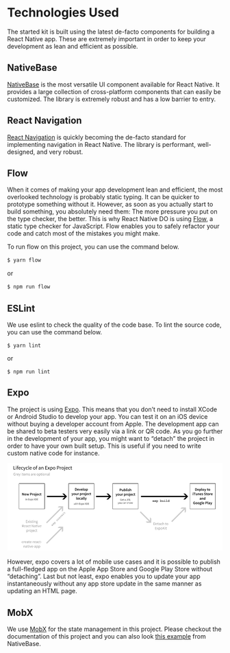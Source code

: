 # Technologies Used

The started kit is built using the latest de-facto components for building a React Native app.
These are extremely important in order to keep your development as lean and efficient as possible. 

## NativeBase

[NativeBase](https://github.com/GeekyAnts/NativeBase) is the most versatile UI component available for React Native.
It provides a large collection of cross-platform components that can easily be customized.
The library is extremely robust and has a low barrier to entry.

## React Navigation
[React Navigation](https://reactnavigation.org/) is quickly becoming the de-facto standard for implementing navigation in React Native. The library is performant, well-designed, and very robust.

## Flow

When it comes of making your app development lean and efficient, the most overlooked technology is probably static typing.
It can be quicker to prototype something without it. However, as soon as you actually start to build something, you absolutely need them: The more pressure you put on the type checker, the better.
This is why React Native DO is using [Flow](https://github.com/facebook/flow), a static type checker for JavaScript.
Flow enables you to safely refactor your code and catch most of the mistakes you might make.

To run flow on this project, you can use the command below.

```bash
$ yarn flow
```

or 

```bash
$ npm run flow
```

## ESLint

We use eslint to check the quality of the code base. To lint the source code, you can use the command below.

```
$ yarn lint
```

or 

```
$ npm run lint
```

## Expo

The project is using [Expo](https://github.com/expo). 
This means that you don’t need to install XCode or Android Studio to develop your app.
You can test it on an iOS device without buying a developer account from Apple.
The development app can be shared to beta testers very easily via a link or QR code. As you go further in the development of your app, you might want to “detach” the project in order to have your own built setup.
This is useful if you need to write custom native code for instance.

![Expo Project Lifecycle](images/expo-lifecycle.png "Expo Project Lifecycle")

However, expo covers a lot of mobile use cases and it is possible to publish a full-fledged app on the Apple App Store and Google Play Store without “detaching”.
Last but not least, expo enables you to update your app instantaneously without any app store update in the same manner as updating an HTML page.

## MobX

We use [MobX](https://github.com/mobxjs/mobx) for the state management in this project.
Please checkout the documentation of this project and you can also look [this example](https://docs.nativebase.io/docs/examples/MobxCounterExample.html) from NativeBase.

